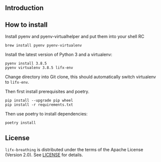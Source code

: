 ## Introduction

## How to install

Install pyenv and pyenv-virtualhelper and put them into your shell RC

```
brew install pyenv pyenv-virtualenv
```

Install the latest version of Python 3 and a virtualenv:

```
pyenv install 3.8.5
pyenv virtualenv 3.8.5 lifx-env
```

Change directory into Git clone, this should automatically switch virtualenv to `lifx-env`.

Then first install prerequisites and poetry.

```
pip install --upgrade pip wheel
pip install -r requirements.txt
```

Then use poetry to install dependencies:

```
poetry install
```

## License

`lifx-breathing` is distributed under the terms of the Apache License (Version 2.0). See [LICENSE](LICENSE) for
details.
